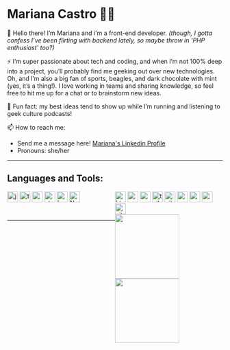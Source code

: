 # Mariana Castro 👩‍💻

👋 Hello there! I’m Mariana and i'm a front-end developer.
_(though, I gotta confess I’ve been flirting with backend lately, so maybe throw in 'PHP enthusiast' too?)_ 

 ⚡ I’m super passionate about tech and coding, and when I’m not 100% deep into a project, you’ll probably find me geeking out over new technologies. Oh, and I’m also a big fan of sports, beagles, and dark chocolate with mint (yes, it’s a thing!). I love working in teams and sharing knowledge, so feel free to hit me up for a chat or to brainstorm new ideas.

:runner: Fun fact: my best ideas tend to show up while I’m running and listening to geek culture podcasts!

📫 How to reach me:

- Send me a message here! [Mariana's Linkedin Profile](https://www.linkedin.com/in/mariana-castro-297586264/)
- Pronouns: she/her

<hr>

## Languages and Tools:

<div style="display: grid; grid-template-columns: repeat(2, 1fr);">
        <div>
            <img height="25" src="https://img.shields.io/badge/JavaScript-323330?style=for-the-badge&logo=javascript&logoColor=F7DF1E" alt="javascript" title="JavaScript " />
         <img height="25" src="https://img.shields.io/badge/typescript-%23007ACC.svg?style=for-the-badge&logo=typescript&logoColor=white" alt="typescript" title="Typescript " />
            <img height="25" src="https://img.shields.io/badge/React-20232A?style=for-the-badge&logo=react&logoColor=61DAFB" alt="react" title="React " />
            <img height="25" src="https://img.shields.io/badge/styled--components-DB7093?style=for-the-badge&logo=styled-components&logoColor=white" alt="styled-components" title="Styled Components " />
         <img height="25" src="https://img.shields.io/badge/bootstrap-%238511FA.svg?style=for-the-badge&logo=bootstrap&logoColor=white" alt="bootstrap" title="Bootstrap" />
         <img height="25" src="https://img.shields.io/badge/Next-black?style=for-the-badge&logo=next.js&logoColor=white" alt="NextJs" title="NextJs " />
         </div>
         <div>
            <img height="25" src="https://img.shields.io/badge/HTML5-E34F26?style=for-the-badge&logo=html5&logoColor=white" alt="html" title="HTML " />
            <img height="25" src="https://img.shields.io/badge/CSS3-1572B6?style=for-the-badge&logo=css3&logoColor=white" alt="css" title="CSS " />
            <img height="25" src="https://img.shields.io/badge/Sass-CC6699?style=for-the-badge&logo=sass&logoColor=white" alt="sass" title="Sass " />
            <img height="25" src="https://img.shields.io/badge/tailwindcss-%2338B2AC.svg?style=for-the-badge&logo=tailwind-css&logoColor=white" alt="tailwindcss" title="Tailwind CSS " />
            <img height="25" src="https://img.shields.io/badge/GitHub-100000?style=for-the-badge&logo=github&logoColor=white" alt="git" title="Git " />
            <img height="25" src="https://img.shields.io/badge/npm-CB3837?style=for-the-badge&logo=npm&logoColor=white" alt="npm" title="npm " />
            <img height="25" src="https://img.shields.io/badge/Yarn-2C8EBB?style=for-the-badge&logo=yarn&logoColor=white" alt="yarn" title="Yarn " />
            <img height="25" src="https://img.shields.io/badge/PHP-777BB4?style=for-the-badge&logo=php&logoColor=white" alt="yarn" title="Yarn " />
            <img height="25" src="https://img.shields.io/badge/Vite-B73BFE?style=for-the-badge&logo=vite&logoColor=FFD62E" alt="vite" title="Vite " />
  </div>

<hr>

<div>
    <img height="150em" src="https://github-readme-stats-ten-gilt.vercel.app/api?username=maricastroc&show_icons=true&theme=dracula&count_private=true">
    <img height="150em" src="https://github-readme-stats-ten-gilt.vercel.app/api/top-langs/?username=maricastroc&layout=compact&theme=dracula">
</div>

<!--
**maricastroc/maricastroc** is a ✨ _special_ ✨ repository because its `README.md` (this file) appears on your GitHub profile.

Here are some ideas to get you started:

- 🔭 I’m currently working on ...
- 🌱 I’m currently learning ...
- 👯 I’m looking to collaborate on ...
- 🤔 I’m looking for help with ...
- 💬 Ask me about ...
- 📫 How to reach me: ...
- 😄 Pronouns: ...
- ⚡ Fun fact: ...
-->
